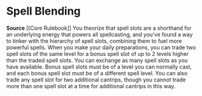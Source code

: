 ﻿---
id: '3'
name: Spell Blending
rarity: Common
source: '[[DATABASE/source/Core Rulebook|Core Rulebook]]'
trait: null
type: Wizard Arcane Thesis

---
# Spell Blending

**Source** [[Core Rulebook]] 
You theorize that spell slots are a shorthand for an underlying energy that powers all spellcasting, and you've found a way to tinker with the hierarchy of spell slots, combining them to fuel more powerful spells.
 When you make your daily preparations, you can trade two spell slots of the same level for a bonus spell slot of up to 2 levels higher than the traded spell slots. You can exchange as many spell slots as you have available. Bonus spell slots must be of a level you can normally cast, and each bonus spell slot must be of a different spell level. You can also trade any spell slot for two additional cantrips, though you cannot trade more than one spell slot at a time for additional cantrips in this way.